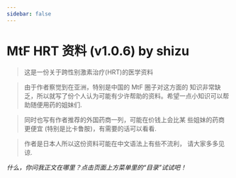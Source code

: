 ```yaml
---
sidebar: false
---
```

# MtF HRT 资料 (v1.0.6) by shizu

> 这是一份关于跨性别激素治疗(HRT)的医学资料

> 由于作者察觉到在亚洲，特别是中国的 MtF 圈子对这方面的 知识非常缺乏，所以就写了份个人认为可能有少许帮助的资料。希望一点小知识可以帮助随便用药的姐妹们.

> 同时也写有作者推荐的外国药商一列，可能在价钱上会比某 些姐妹的药商更便宜 (特别是比卡鲁胺)，有需要的话可以看看.

> 作者是日本人所以这份资料可能在中文语法上有些不流利， 请大家多多见谅.

*什么，你问我正文在哪里？点击页面上方菜单里的“目录”试试吧！*
